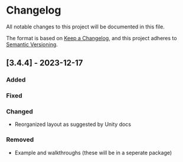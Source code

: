 # Changelog

All notable changes to this project will be documented in this file.

The format is based on [Keep a Changelog](https://keepachangelog.com/en/1.0.0/),
and this project adheres to [Semantic Versioning](https://semver.org/spec/v2.0.0.html).

## [3.4.4] - 2023-12-17

### Added

### Fixed

### Changed

- Reorganized layout as suggested by Unity docs

### Removed

- Example and walkthroughs (these will be in a seperate package)
